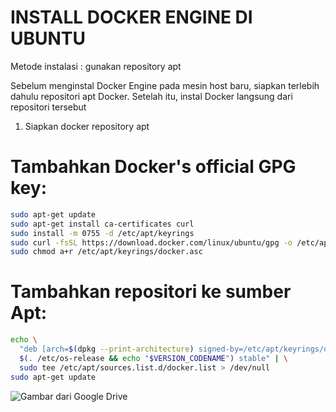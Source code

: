 # INSTALL DOCKER ENGINE DI UBUNTU
Metode instalasi : gunakan repository apt

Sebelum menginstal Docker Engine pada mesin host baru, siapkan terlebih dahulu repositori apt Docker. Setelah itu, instal Docker langsung dari repositori tersebut

1.	Siapkan docker repository apt
# Tambahkan  Docker's official GPG key:
```bash
sudo apt-get update
sudo apt-get install ca-certificates curl
sudo install -m 0755 -d /etc/apt/keyrings
sudo curl -fsSL https://download.docker.com/linux/ubuntu/gpg -o /etc/apt/keyrings/docker.asc
sudo chmod a+r /etc/apt/keyrings/docker.asc
```
# Tambahkan repositori ke sumber Apt:
```bash
echo \
  "deb [arch=$(dpkg --print-architecture) signed-by=/etc/apt/keyrings/docker.asc] https://download.docker.com/linux/ubuntu \
  $(. /etc/os-release && echo "$VERSION_CODENAME") stable" | \
  sudo tee /etc/apt/sources.list.d/docker.list > /dev/null
sudo apt-get update
```
![Gambar dari Google Drive](https://drive.google.com/file/d/1pc9xJzHXlNxnNYowJiaBw2FGIgRwebak/view?usp=sharing)



